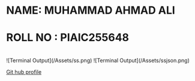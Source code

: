 # NAME: MUHAMMAD AHMAD ALI <br>
# ROLL NO : PIAIC255648
<br>
![Terminal Output](/Assets/ss.png)
![Terminal Output](/Assets/ssjson.png)

[Git hub profile](https://github.com/Amdubaloch?tab=repositories)